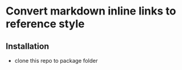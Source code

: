 # Convert markdown inline links to reference style

## Installation
- clone this repo to package folder
